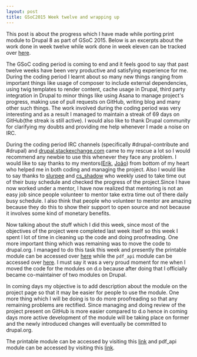 ```yaml
---
layout: post
title: GSoC2015 Week twelve and wrapping up
---
```


This post is about the progress which I have made while porting print module to Drupal 8 as part of GSoC 2015. Below is an excerpts about the work done in week twelve while work done in week eleven can be tracked over <a href="http://zealfire.github.io/GSoC2015-Week-eleven-and-testing-PDF/">here</a>.

The GSoC coding period is coming to end and it feels good to say that past twelve weeks have been very productive and satisfying experience for me. During the coding period I learnt about so many new things ranging from important things like usage of composer to include external dependencies, using twig templates to render content, cache usage in Drupal, third party integration in Drupal to minor things like using Asana to manage project's progress, making use of pull requests on GitHub, writing blog and many other such things.
The work involved during the coding period was very interesting and as a result I managed to maintain a streak of 69 days on GitHub(the streak is still active). I would also like to thank Drupal community for clarifying my doubts and providing me help whenever I made a noise on IRC.

During the coding period IRC channels (specifically #drupal-contribute and #drupal) and <a href="drupal.stackexchange.com">drupal.stackexchange.com</a> came to my rescue a lot so I would recommend any newbie to use this whenever they face any problem. I would like to say thanks to my mentors(<a href="https://www.drupal.org/u/sutharsan">Erik</a>, <a href="https://www.drupal.org/u/jcnventura">João</a>) from bottom of my heart who helped me in both coding and managing the project. Also I would like to say thanks to <a href="https://www.drupal.org/u/slurpee">slurpee</a> and <a href="https://www.drupal.org/u/cs_shadow/">cs_shadow</a> who weekly used to take time out of their busy schedule and checked the progress of the project.Since I have now worked under a mentor, I have now realized that mentoring is not an easy job since people volunteer to mentor take extra time out of there daily busy schedule. I also think that people who volunteer to mentor are amazing because they do this to show their support to open source and not because it involves some kind of monetary benefits.

Now talking about the stuff which I did this week, since most of the objectives of the project were completed last week itself so this week I spent I lot of time in cleaning up the code and doing proofreading. One more important thing which was remaining was to move the code to drupal.org. I managed to do this task this week and presently the printable module can be accessed over <a href="https://www.drupal.org/project/printable">here</a> while the <code>pdf_api</code> module can be accessed over <a href="https://www.drupal.org/project/pdfapi">here</a>. I must say it was a very proud moment for me when I moved the code for the modules on d.o because after doing that I officially became co-maintainer of two modules on Drupal.

In coming days my objective is to add description about the module on the project page so that it may be easier for people to use the module. One more thing which I will be doing is to do more proofreading so that any remaining problems are rectified. Since managing and doing review of the project present on GitHub is more easier compared to d.o hence in coming days more active development of the module will be taking place on former and the newly introduced changes will eventually be committed to drupal.org.

The printable module can be accessed by visiting this <a href="https://www.drupal.org/project/printable">link</a> and pdf_api module can be accessed by visiting this <a href="https://www.drupal.org/project/pdfapi">link</a>.
